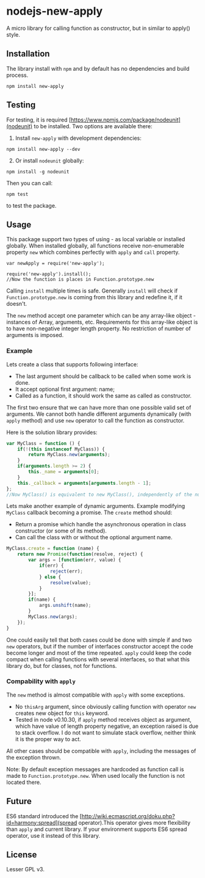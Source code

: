 nodejs-new-apply
================

A micro library for calling function as constructor, but in similar to apply() style.

Installation
------------

The library install with ```npm``` and by default has no dependencies and build process.

```
npm install new-apply
```

Testing
-------

For testing, it is required [https://www.npmjs.com/package/nodeunit](nodeunit) to be installed. Two options are
available there:

1. Install ```new-apply``` with development dependencies:

```
npm install new-apply --dev
```

2. Or install ```nodeunit``` globally:

```
npm install -g nodeunit
```

Then you can call:

```
npm test
```

to test the package.

Usage
-----

This package support two types of using - as local variable or installed globally. When installed globally, all
functions receive non-enumerable property ```new``` which combines perfectly with ```apply``` and ```call``` property.

```
var newApply = require('new-apply');
```

```
require('new-apply').install();
//Now the function is places in Function.prototype.new
```

Calling ```install``` multiple times is safe. Generally ```install``` will check if ```Function.prototype.new``` is
coming from this library and redefine it, if it doesn't.

The ```new``` method accept one parameter which can be any array-like object - instances of Array, arguments, etc.
Requirements for this array-like object is to have non-negative integer length property. No restriction of number of
arguments is imposed.

### Example

Lets create a class that supports following interface:
* The last argument should be callback to be called when some work is done.
* It accept optional first argument: name;
* Called as a function, it should work the same as called as constructor.

The first two ensure that we can have more than one possible valid set of arguments. We cannot both handle different
arguments dynamically (with ```apply``` method) and use ```new``` operator to call the function as constructor.

Here is the solution library provides:

```javascript
var MyClass = function () {
    if(!(this instanceof MyClass)) {
        return MyClass.new(arguments);
    }
    if(arguments.length >= 2) {
        this._name = arguments[0];
    }
    this._callback = arguments[arguments.length - 1];
};
//Now MyClass() is equivalent to new MyClass(), independently of the number of arguments.
```

Lets make another example of dynamic arguments. Example modifying ```MyClass``` callback becoming a promise. The
```create``` method should:

* Return a promise which handle the asynchronous operation in class constructor (or some of its method).
* Can call the class with or without the optional argument name.

```javascript
MyClass.create = function (name) {
    return new Promise(function(resolve, reject) {
        var args = [function(err, value) {
            if(err) {
                reject(err);
            } else {
                resolve(value);
            }
        }];
        if(name) {
            args.unshift(name);
        }
        MyClass.new(args);
    });
}
```

One could easily tell that both cases could be done with simple if and two ```new``` operators, but if the number of
interfaces constructor accept the code become longer and most of the time repeated. ```apply``` could keep the code
compact when calling functions with several interfaces, so that what this library do, but for classes, not for
functions.

### Compability with ```apply```

The ```new``` method is almost compatible with ```apply``` with some exceptions.

* No ```thisArg``` argument, since obviously calling function with operator ```new``` creates new object for ```this```
keyword.
* Tested in node v0.10.30, if ```apply``` method receives object as argument, which have value of length property
negative, an exception raised is due to stack overflow. I do not want to simulate stack overflow, neither think it is
the proper way to act.

All other cases should be compatible with ```apply```, including the messages of the exception thrown.

Note: By default exception messages are hardcoded as function call is made to ```Function.prototype.new```. When used
locally the function is not located there.

Future
------

ES6 standard introduced the [http://wiki.ecmascript.org/doku.php?id=harmony:spread](spread operator).This operator
gives more flexibility than ```apply``` and current library. If your environment supports ES6 spread operator, use it
instead of this library.

License
-------

Lesser GPL v3.